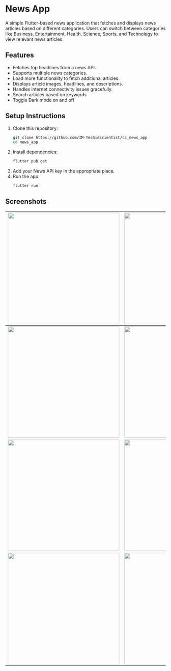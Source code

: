 # News App

A simple Flutter-based news application that fetches and displays news articles based on different categories. Users can switch between categories like Business, Entertainment, Health, Science, Sports, and Technology to view relevant news articles.

## Features
- Fetches top headlines from a news API.
- Supports multiple news categories.
- Load more functionality to fetch additional articles.
- Displays article images, headlines, and descriptions.
- Handles internet connectivity issues gracefully.
- Search articles based on keywords
- Toggle Dark mode on and off

## Setup Instructions
1. Clone this repository:
   ```bash
   git clone https://github.com/IM-TechieScientist/cc_news_app
   cd news_app
   ```
2. Install dependencies:
   ```bash
   flutter pub get
   ```
3. Add your News API key in the appropriate place.
4. Run the app:
   ```bash
   flutter run
   ```

## Screenshots
| <img src="https://github.com/user-attachments/assets/68082d4f-294b-4fd5-80b1-29515151a325" style="width: 350px;"/> | <img src="https://github.com/user-attachments/assets/acf201a0-b628-49e3-b86b-9fdc60532a1f" style="width: 350px;"/> |
|--|--|
| <img src="https://github.com/user-attachments/assets/6c2ad2a3-5c4a-4645-996b-dbf2d42e7e31" style="width: 350px;"/> | <img src="https://github.com/user-attachments/assets/5caab6de-f593-4a13-aec9-12c6c13f34b8" style="width: 350px;"/> |
| <img src="https://github.com/user-attachments/assets/38e8cab4-0b0c-4ef6-9e77-19392350add4" style="width: 350px;"/> | <img src="https://github.com/user-attachments/assets/fea501de-8c97-4ea9-b028-37b133a2bad1" style="width: 350px;"/> |
| <img src="https://github.com/user-attachments/assets/cdfa6fa5-7249-4ad0-99fd-32e2ed91144c" style="width: 350px;"/> | <img src="https://github.com/user-attachments/assets/01663baa-d057-469d-b952-3e16357a0c37" style="width: 350px;"/> |